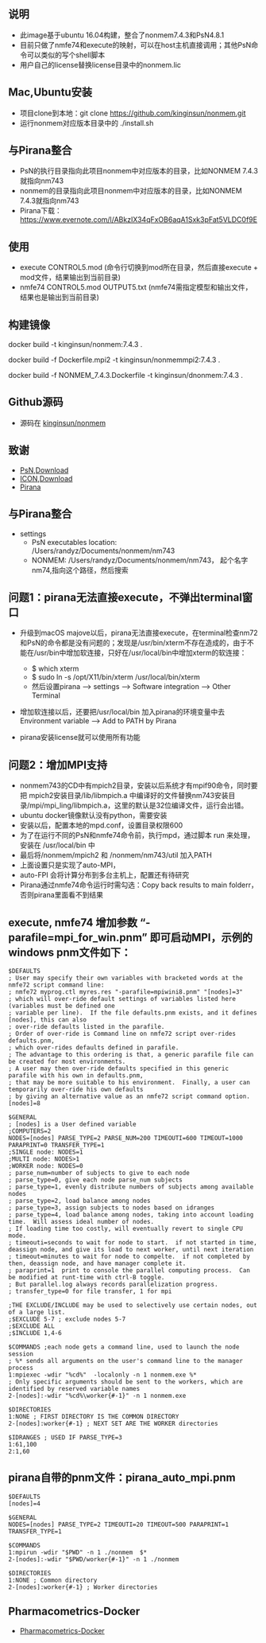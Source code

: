 ## 说明
* 此image基于ubuntu 16.04构建，整合了nonmem7.4.3和PsN4.8.1
* 目前只做了nmfe74和execute的映射，可以在host主机直接调用；其他PsN命令可以类似的写个shell脚本
* 用户自己的license替换license目录中的nonmem.lic


## Mac,Ubuntu安装
+ 项目clone到本地：git clone https://github.com/kinginsun/nonmem.git
+ 运行nonmem对应版本目录中的 ./install.sh


## 与Pirana整合
* PsN的执行目录指向此项目nonmem中对应版本的目录，比如NONMEM 7.4.3就指向nm743
* nonmem的目录指向此项目nonmem中对应版本的目录，比如NONMEM 7.4.3就指向nm743
* Pirana下载：https://www.evernote.com/l/ABkzIX34qFxOB6aqA1Sxk3pFat5VLDC0f9E

## 使用
- execute CONTROL5.mod (命令行切换到mod所在目录，然后直接execute + mod文件，结果输出到当前目录)
- nmfe74 CONTROL5.mod OUTPUT5.txt (nmfe74需指定模型和输出文件，结果也是输出到当前目录)

## 构建镜像
docker build -t kinginsun/nonmem:7.4.3 .

docker build -f Dockerfile.mpi2 -t kinginsun/nonmemmpi2:7.4.3 .

docker build -f NONMEM_7.4.3.Dockerfile -t kinginsun/dnonmem:7.4.3 .

## Github源码
- 源码在 [kinginsun/nonmem](https://github.com/kinginsun/nonmem) 

## 致谢
- [PsN](https://uupharmacometrics.github.io/PsN/docs.html),[Download](https://uupharmacometrics.github.io/PsN/download.html)
- [ICON](https://www.iconplc.com/innovation/nonmem/),[Download](https://nonmem.iconplc.com/)
- [Pirana](http://lp.certara.com/WFDownloadPirana.html)

## 与Pirana整合
* settings
  - PsN executables location: /Users/randyz/Documents/nonmem/nm743
  - NONMEM: /Users/randyz/Documents/nonmem/nm743， 起个名字nm74,指向这个路径，然后搜索

## 问题1：pirana无法直接execute，不弹出terminal窗口

 - 升级到macOS majove以后，pirana无法直接execute，在terminal检查nm72和PsN的命令都是没有问题的；发现是/usr/bin/xterm不存在造成的，由于不能在/usr/bin中增加软连接，只好在/usr/local/bin中增加xterm的软连接：
    - $ which xterm
    - $  sudo ln -s /opt/X11/bin/xterm /usr/local/bin/xterm
    - 然后设置pirana —> settings —> Software integration —> Other Terminal

- 增加软连接以后，还要把/usr/local/bin 加入pirana的环境变量中去Environment variable --> Add to PATH by Pirana
- pirana安装license就可以使用所有功能

## 问题2：增加MPI支持
 - nonmem743的CD中有mpich2目录，安装以后系统才有mpif90命令，同时要把 mpich2安装目录/lib/libmpich.a 中编译好的文件替换nm743安装目录/mpi/mpi_ling/libmpich.a，这里的默认是32位编译文件，运行会出错。
 - ubuntu docker镜像默认没有python，需要安装
 - 安装以后，配置本地的mpd.conf，设置目录权限600
 - 为了在运行不同的PsN和nmfe74命令前，执行mpd，通过脚本 run 来处理，安装在 /usr/local/bin 中
 - 最后将/nonmem/mpich2 和 /nonmem/nm743/util 加入PATH
 - 上面设置只是实现了auto-MPI，
 - auto-FPI 会将计算分布到多台主机上，配置还有待研究
 - Pirana通过nmfe74命令运行时需勾选：Copy back results to main folderr，否则pirana里面看不到结果

## execute, nmfe74 增加参数 “-parafile=mpi_for_win.pnm” 即可启动MPI，示例的windows pnm文件如下：
```
$DEFAULTS
; User may specify their own variables with bracketed words at the nmfe72 script command line:
; nmfe72 myprog.ctl myres.res "-parafile=mpiwini8.pnm" "[nodes]=3"
; which will over-ride default settings of variables listed here (variables must be defined one 
; variable per line).  If the file defaults.pnm exists, and it defines [nodes], this can also 
; over-ride defaults listed in the parafile.
; Order of over-ride is Command line on nmfe72 script over-rides defaults.pnm, 
; which over-rides defaults defined in parafile.
; The advantage to this ordering is that, a generic parafile file can be created for most environments.
; A user may then over-ride defaults specified in this generic parafile with his own in defaults.pnm, 
; that may be more suitable to his environment.  Finally, a user can temporarily over-ride his own defaults
; by giving an alternative value as an nmfe72 script command option.
[nodes]=8

$GENERAL
; [nodes] is a User defined variable
;COMPUTERS=2
NODES=[nodes] PARSE_TYPE=2 PARSE_NUM=200 TIMEOUTI=600 TIMEOUT=1000 PARAPRINT=0 TRANSFER_TYPE=1
;SINGLE node: NODES=1
;MULTI node: NODES>1
;WORKER node: NODES=0
; parse_num=number of subjects to give to each node
; parse_type=0, give each node parse_num subjects
; parse_type=1, evenly distribute numbers of subjects among available nodes
; parse_type=2, load balance among nodes
; parse_type=3, assign subjects to nodes based on idranges
; parse_type=4, load balance among nodes, taking into account loading time.  Will assess ideal number of nodes.
; If loading time too costly, will eventually revert to single CPU mode.
; timeouti=seconds to wait for node to start.  if not started in time, deassign node, and give its load to next worker, until next iteration
; timeout=minutes to wait for node to compelte.  if not completed by then, deassign node, and have manager complete it.
; paraprint=1  print to console the parallel computing process.  Can be modified at runt-time with ctrl-B toggle.
; But parallel.log always records parallelization progress.
; transfer_type=0 for file transfer, 1 for mpi

;THE EXCLUDE/INCLUDE may be used to selectively use certain nodes, out of a large list.
;$EXCLUDE 5-7 ; exclude nodes 5-7
;$EXCLUDE ALL 
;$INCLUDE 1,4-6

$COMMANDS ;each node gets a command line, used to launch the node session
; %* sends all arguments on the user's command line to the manager process
1:mpiexec -wdir "%cd%"  -localonly -n 1 nonmem.exe %*
; Only specific arguments should be sent to the workers, which are identified by reserved variable names
2-[nodes]:-wdir "%cd%\worker{#-1}" -n 1 nonmem.exe

$DIRECTORIES
1:NONE ; FIRST DIRECTORY IS THE COMMON DIRECTORY
2-[nodes]:worker{#-1} ; NEXT SET ARE THE WORKER directories

$IDRANGES ; USED IF PARSE_TYPE=3
1:61,100
2:1,60
```

## pirana自带的pnm文件：pirana_auto_mpi.pnm
```
$DEFAULTS
[nodes]=4

$GENERAL
NODES=[nodes] PARSE_TYPE=2 TIMEOUTI=20 TIMEOUT=500 PARAPRINT=1 TRANSFER_TYPE=1

$COMMANDS
1:mpirun -wdir "$PWD" -n 1 ./nonmem  $*
2-[nodes]:-wdir "$PWD/worker{#-1}" -n 1 ./nonmem

$DIRECTORIES
1:NONE ; Common directory
2-[nodes]:worker{#-1} ; Worker directories
```

## Pharmacometrics-Docker
 - [Pharmacometrics-Docker](https://github.com/billdenney/Pharmacometrics-Docker)
